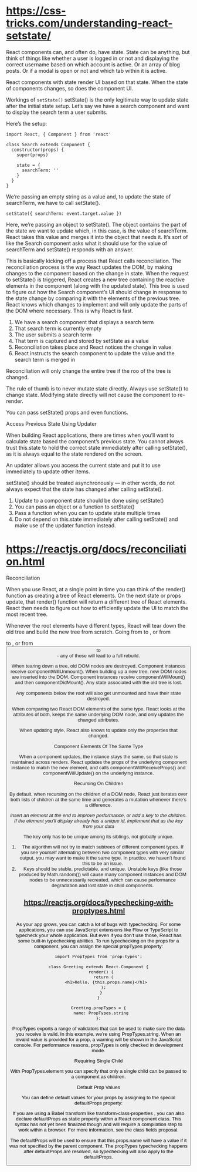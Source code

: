 # https://css-tricks.com/understanding-react-setstate/

React components can, and often do, have state. State can be anything, but think of things like whether a user is logged in or not and displaying the correct username based on which account is active. Or an array of blog posts. Or if a modal is open or not and which tab within it is active.

React components with state render UI based on that state. When the state of components changes, so does the component UI.

Workings of `setState()`
setState() is the only legitimate way to update state after the initial state setup. Let’s say we have a search component and want to display the search term a user submits.

Here’s the setup:
```
import React, { Component } from 'react'

class Search extends Component {
  constructor(props) {
    super(props)

    state = {
      searchTerm: ''
    }
  }
}
```
We’re passing an empty string as a value and, to update the state of searchTerm, we have to call setState().
```
setState({ searchTerm: event.target.value })
```
Here, we’re passing an object to setState(). The object contains the part of the state we want to update which, in this case, is the value of searchTerm. React takes this value and merges it into the object that needs it. It’s sort of like the Search component asks what it should use for the value of searchTerm and setState() responds with an answer.

This is basically kicking off a process that React calls reconciliation. The reconciliation process is the way React updates the DOM, by making changes to the component based on the change in state. When the request to setState() is triggered, React creates a new tree containing the reactive elements in the component (along with the updated state). This tree is used to figure out how the Search component’s UI should change in response to the state change by comparing it with the elements of the previous tree. React knows which changes to implement and will only update the parts of the DOM where necessary. This is why React is fast.

1. We have a search component that displays a search term
1. That search term is currently empty
1. The user submits a search term
1. That term is captured and stored by setState as a value
1. Reconciliation takes place and React notices the change in value
1. React instructs the search component to update the value and the search term is merged in

Reconciliation will only change the entire tree if the roo of the tree is changed.

The rule of thumb is to never mutate state directly. Always use setState() to change state. Modifying state directly will not cause the component to re-render.

You can pass setState() props and even functions.


Access Previous State Using Updater

When building React applications, there are times when you’ll want to calculate state based the component’s previous state. You cannot always trust this.state to hold the correct state immediately after calling setState(), as it is always equal to the state rendered on the screen.

An updater allows you access the current state and put it to use immediately to update other items.

setState() should be treated asynchronously — in other words, do not always expect that the state has changed after calling setState().

1. Update to a component state should be done using setState()
1. You can pass an object or a function to setState()
1. Pass a function when you can to update state multiple times
1. Do not depend on this.state immediately after calling setState() and make use of the updater function instead.

# https://reactjs.org/docs/reconciliation.html

Reconciliation

When you use React, at a single point in time you can think of the render() function as creating a tree of React elements. On the next state or props update, that render() function will return a different tree of React elements. React then needs to figure out how to efficiently update the UI to match the most recent tree.

Whenever the root elements have different types, React will tear down the old tree and build the new tree from scratch. Going from <a> to <img>, or from <Article> to <Comment>, or from <Button> to <div> - any of those will lead to a full rebuild.

When tearing down a tree, old DOM nodes are destroyed. Component instances receive componentWillUnmount(). When building up a new tree, new DOM nodes are inserted into the DOM. Component instances receive componentWillMount() and then componentDidMount(). Any state associated with the old tree is lost.

Any components below the root will also get unmounted and have their state destroyed.

When comparing two React DOM elements of the same type, React looks at the attributes of both, keeps the same underlying DOM node, and only updates the changed attributes.

When updating style, React also knows to update only the properties that changed.

Component Elements Of The Same Type

When a component updates, the instance stays the same, so that state is maintained across renders. React updates the props of the underlying component instance to match the new element, and calls componentWillReceiveProps() and componentWillUpdate() on the underlying instance.

Recursing On Children

By default, when recursing on the children of a DOM node, React just iterates over both lists of children at the same time and generates a mutation whenever there’s a difference.

*insert an element at the end to improve performance, or add a key to the children.  If the element you'll display already has a unique id, implement that as the key from your data*

The key only has to be unique among its siblings, not globally unique.

1. The algorithm will not try to match subtrees of different component types. If you see yourself alternating between two component types with very similar output, you may want to make it the same type. In practice, we haven’t found this to be an issue.
1. Keys should be stable, predictable, and unique. Unstable keys (like those produced by Math.random()) will cause many component instances and DOM nodes to be unnecessarily recreated, which can cause performance degradation and lost state in child components.

# https://reactjs.org/docs/typechecking-with-proptypes.html

As your app grows, you can catch a lot of bugs with typechecking. For some applications, you can use JavaScript extensions like Flow or TypeScript to typecheck your whole application. But even if you don’t use those, React has some built-in typechecking abilities. To run typechecking on the props for a component, you can assign the special propTypes property:
```
import PropTypes from 'prop-types';

class Greeting extends React.Component {
  render() {
    return (
      <h1>Hello, {this.props.name}</h1>
    );
  }
}

Greeting.propTypes = {
  name: PropTypes.string
};
```
PropTypes exports a range of validators that can be used to make sure the data you receive is valid. In this example, we’re using PropTypes.string. When an invalid value is provided for a prop, a warning will be shown in the JavaScript console. For performance reasons, propTypes is only checked in development mode.

Requiring Single Child

With PropTypes.element you can specify that only a single child can be passed to a component as children.

Default Prop Values

You can define default values for your props by assigning to the special defaultProps property:

If you are using a Babel transform like transform-class-properties , you can also declare defaultProps as static property within a React component class. This syntax has not yet been finalized though and will require a compilation step to work within a browser. For more information, see the class fields proposal.

The defaultProps will be used to ensure that this.props.name will have a value if it was not specified by the parent component. The propTypes typechecking happens after defaultProps are resolved, so typechecking will also apply to the defaultProps.
